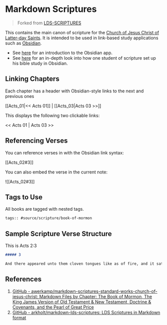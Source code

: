 # Markdown Scriptures

> Forked from [LDS-SCRIPTURES](https://github.com/michael-huber2772/LDS-SCRIPTURES)

This contains the main canon of scripture for the [Church of Jesus Christ of Latter-day Saints](https://www.churchofjesuschrist.org/). It is intended to be used in link-based study applications such as [Obsidian](https://obsidian.md/).

- See [here](https://www.youtube.com/watch?v=QgbLb6QCK88) for an introduction to the Obsidian app.
- See [here](https://www.youtube.com/watch?v=vxc6YbmpMNQ) for an in-depth look into how one student of scripture set up his bible study in Obsidian.

## Linking Chapters

Each chapter has a header with Obsidian-style links to the next and previous ones

[[Acts_01|<< Acts 01]] | [[Acts_03|Acts 03 >>]]

This displays the following two clickable links:

<< Acts 01 | Acts 03 >>

## Referencing Verses

You can reference verses in with the Obsidian link syntax:

[[Acts_02#3]]

You can also embed the verse in the current note:

![[Acts_02#3]]

## Tags to Use

All books are tagged with nested tags.

```md
tags:: #source/scripture/book-of-mormon
```

## Sample Scripture Verse Structure

This is Acts 2:3

```md
##### 3

And there appeared unto them cloven tongues like as of fire, and it sat upon each of them.
```

## References

1. [GitHub - awerkamp/markdown-scriptures-standard-works-church-of-jesus-christ: Markdown Files by Chapter: The Book of Mormon, The King James Version of Old Testament & New Testament, Doctrine & Covenants, and the Pearl of Great Price](https://github.com/awerkamp/markdown-scriptures-standard-works-church-of-jesus-christ)
2. [GitHub - arkholt/markdown-lds-scriptures: LDS Scriptures in Markdown format](https://github.com/arkholt/markdown-lds-scriptures)
